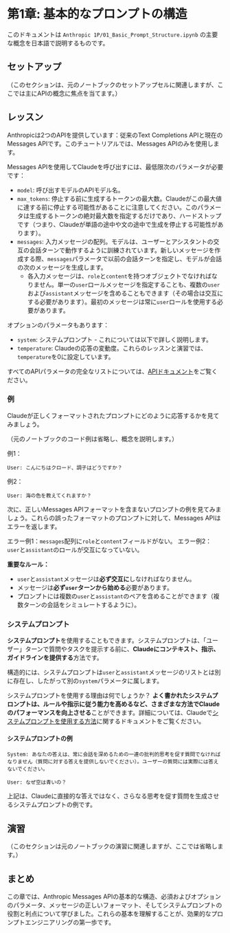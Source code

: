 # 第1章: 基本的なプロンプトの構造

このドキュメントは `Anthropic 1P/01_Basic_Prompt_Structure.ipynb` の主要な概念を日本語で説明するものです。

## セットアップ

（このセクションは、元のノートブックのセットアップセルに関連しますが、ここでは主にAPIの概念に焦点を当てます。）

## レッスン

Anthropicは2つのAPIを提供しています：従来のText Completions APIと現在のMessages APIです。このチュートリアルでは、Messages APIのみを使用します。

Messages APIを使用してClaudeを呼び出すには、最低限次のパラメータが必要です：

- `model`: 呼び出すモデルのAPIモデル名。
- `max_tokens`: 停止する前に生成するトークンの最大数。Claudeがこの最大値に達する前に停止する可能性があることに注意してください。このパラメータは生成するトークンの絶対最大数を指定するだけであり、ハードストップです（つまり、Claudeが単語の途中や文の途中で生成を停止する可能性があります）。
- `messages`: 入力メッセージの配列。モデルは、ユーザーとアシスタントの交互の会話ターンで動作するように訓練されています。新しいメッセージを作成する際、`messages`パラメータで以前の会話ターンを指定し、モデルが会話の次のメッセージを生成します。
    - 各入力メッセージは、`role`と`content`を持つオブジェクトでなければなりません。単一の`user`ロールメッセージを指定することも、複数の`user`および`assistant`メッセージを含めることもできます（その場合は交互にする必要があります）。最初のメッセージは常に`user`ロールを使用する必要があります。

オプションのパラメータもあります：

- `system`: システムプロンプト - これについては以下で詳しく説明します。
- `temperature`: Claudeの応答の変動度。これらのレッスンと演習では、`temperature`を0に設定しています。

すべてのAPIパラメータの完全なリストについては、[APIドキュメント](https://docs.anthropic.com/claude/reference/messages_post)をご覧ください。

### 例

Claudeが正しくフォーマットされたプロンプトにどのように応答するかを見てみましょう。

（元のノートブックのコード例は省略し、概念を説明します。）

例1：
```
User: こんにちはクロード、調子はどうですか？
```

例2：
```
User: 海の色を教えてくれますか？
```

次に、正しいMessages APIフォーマットを含まないプロンプトの例を見てみましょう。これらの誤ったフォーマットのプロンプトに対して、Messages APIはエラーを返します。

エラー例1：`messages`配列に`role`と`content`フィールドがない。
エラー例2：`user`と`assistant`のロールが交互になっていない。

**重要なルール：**
- `user`と`assistant`メッセージは**必ず交互に**しなければなりません。
- メッセージは**必ず`user`ターンから始める**必要があります。
- プロンプトには複数の`user`と`assistant`のペアを含めることができます（複数ターンの会話をシミュレートするように）。

### システムプロンプト

**システムプロンプト**を使用することもできます。システムプロンプトは、「ユーザー」ターンで質問やタスクを提示する前に、**Claudeにコンテキスト、指示、ガイドラインを提供する**方法です。

構造的には、システムプロンプトは`user`と`assistant`メッセージのリストとは別に存在し、したがって別の`system`パラメータに属します。

システムプロンプトを使用する理由は何でしょうか？ **よく書かれたシステムプロンプトは、ルールや指示に従う能力を高めるなど、さまざまな方法でClaudeのパフォーマンスを向上させる**ことができます。詳細については、Claudeで[システムプロンプトを使用する方法](https://docs.anthropic.com/claude/docs/how-to-use-system-prompts)に関するドキュメントをご覧ください。

#### システムプロンプトの例

```
System: あなたの答えは、常に会話を深めるための一連の批判的思考を促す質問でなければなりません（質問に対する答えを提供しないでください）。ユーザーの質問には実際には答えないでください。

User: なぜ空は青いの？
```

上記は、Claudeに直接的な答えではなく、さらなる思考を促す質問を生成させるシステムプロンプトの例です。

## 演習

（このセクションは元のノートブックの演習に関連しますが、ここでは省略します。）

## まとめ

この章では、Anthropic Messages APIの基本的な構造、必須およびオプションのパラメータ、メッセージの正しいフォーマット、そしてシステムプロンプトの役割と利点について学びました。これらの基本を理解することが、効果的なプロンプトエンジニアリングの第一歩です。
